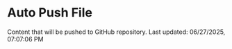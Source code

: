# Auto Push File

Content that will be pushed to GitHub repository.
Last updated: 06/27/2025, 07:07:06 PM